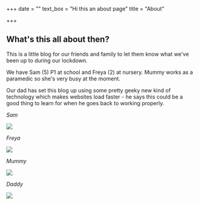 +++
date = ""
text_box = "Hi this an about page"
title = "About"

+++
## What's this all about then?

This is a little blog for our friends and family to let them know what we've been up to during our lockdown.

We have Sam (5) P1 at school and Freya (2) at nursery. Mummy works as a paramedic so she's very busy at the moment.

Our dad has set this blog up using some pretty geeky new kind of technology which makes websites load faster - he says this could be a good thing to learn for when he goes back to working properly.

_Sam_

![](/images/IMG_20200402_173744.jpg)

_Freya_

![](/images/IMG_20200418_161416.jpg)

_Mummy_

![](/images/IMG_20200413_162314.jpg)

_Daddy_

![](/images/IMG_20200402_173609.jpg)
